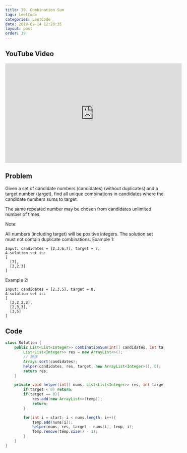 ```yaml
---
title: 39. Combination Sum
tags: LeetCode
categories: LeetCode
date: 2019-09-14 12:28:35
layout: post
order: 39
---
```


## YouTube Video

<iframe width="560" height="315" src="https://www.youtube.com/embed/6BmmaS3n-Q8" frameborder="0" allow="accelerometer; autoplay; encrypted-media; gyroscope; picture-in-picture" allowfullscreen></iframe>

## Problem

Given a set of candidate numbers (candidates) (without duplicates) and a target number (target), find all unique combinations in candidates where the candidate numbers sums to target.

The same repeated number may be chosen from candidates unlimited number of times.

Note:

All numbers (including target) will be positive integers.
The solution set must not contain duplicate combinations.
Example 1:

```
Input: candidates = [2,3,6,7], target = 7,
A solution set is:
[
  [7],
  [2,2,3]
]
```

Example 2:

```
Input: candidates = [2,3,5], target = 8,
A solution set is:
[
  [2,2,2,2],
  [2,3,3],
  [3,5]
]
```

## Code

```java
class Solution {
    public List<List<Integer>> combinationSum(int[] candidates, int target) {
        List<List<Integer>> res = new ArrayList<>();
        // 排序
        Arrays.sort(candidates);
        helper(candidates, res, target, new ArrayList<Integer>(), 0);
        return res;
    }

    private void helper(int[] nums, List<List<Integer>> res, int target, List<Integer> temp, int start){
        if(target < 0) return;
        if(target == 0){
            res.add(new ArrayList<>(temp));
            return;
        }

        for(int i = start; i < nums.length; i++){
            temp.add(nums[i]);
            helper(nums, res, target - nums[i], temp, i);
            temp.remove(temp.size() - 1);
        }
    }
}
```
